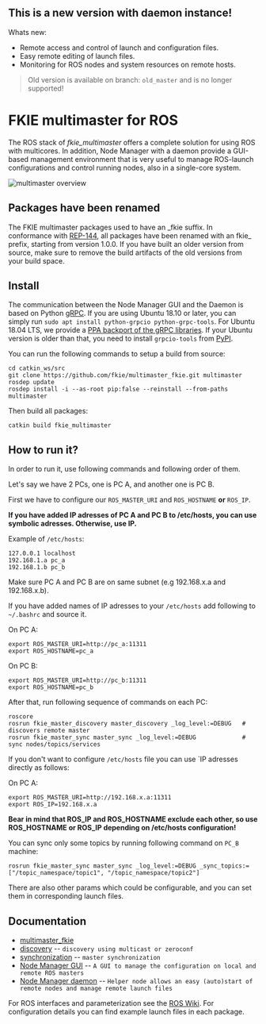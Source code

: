 ## This is a new version with daemon instance!

Whats new:

 * Remote access and control of launch and configuration files.
 * Easy remote editing of launch files.
 * Monitoring for ROS nodes and system resources on remote hosts.

> Old version is available on branch: `old_master` and is no longer supported!

# FKIE multimaster for ROS

The ROS stack of *fkie_multimaster* offers a complete solution for using ROS with multicores.
In addition, Node Manager with a daemon provide a GUI-based management environment that is very useful to manage ROS-launch configurations and control running nodes, also in a single-core system.

![multimaster overview](multimaster_overview.png)

## Packages have been renamed

The FKIE multimaster packages used to have an \_fkie suffix. In conformance with [REP-144](http://www.ros.org/reps/rep-0144.html), all packages have been renamed with an fkie\_ prefix, starting from version 1.0.0.
If you have built an older version from source, make sure to remove the build artifacts of the old versions from your build space.

## Install

The communication between the Node Manager GUI and the Daemon is based on Python [gRPC](https://grpc.io/). If you are using Ubuntu 18.10 or later, you can simply run `sudo apt install python-grpcio python-grpc-tools`. For Ubuntu 18.04 LTS, we provide a [PPA backport of the gRPC libraries](https://launchpad.net/~roehling/+archive/ubuntu/grpc). If your Ubuntu version is older than that, you need to install `grpcio-tools` from [PyPI](https://pypi.org/project/grpcio-tools/).

You can run the following commands to setup a build from source:

```
cd catkin_ws/src
git clone https://github.com/fkie/multimaster_fkie.git multimaster
rosdep update
rosdep install -i --as-root pip:false --reinstall --from-paths multimaster
```

Then build all packages:
```
catkin build fkie_multimaster
```

## How to run it? 

In order to run it, use following commands and following order of them. 

Let's say we have 2 PCs, one is PC A, and another one is PC B. 

First we have to configure our `ROS_MASTER_URI` and `ROS_HOSTNAME` **or** `ROS_IP`. 

**If you have added IP adresses of PC A and PC B to /etc/hosts, you can use symbolic adresses. Otherwise, use IP.**

Example of `/etc/hosts`: 

```
127.0.0.1 localhost 
192.168.1.a pc_a
192.168.1.b pc_b
```

Make sure PC A and PC B are on same subnet (e.g 192.168.x.a and 192.168.x.b). 

If you have added names of IP adresses to your `/etc/hosts` add following to `~/.bashrc` and source it. 

On PC A: 

```
export ROS_MASTER_URI=http://pc_a:11311
export ROS_HOSTNAME=pc_a
````

On PC B: 

```
export ROS_MASTER_URI=http://pc_b:11311
export ROS_HOSTNAME=pc_b
````
After that, run following sequence of commands on each PC: 

```
roscore 
rosrun fkie_master_discovery master_discovery _log_level:=DEBUG   # discovers remote master 
rosrun fkie_master_sync master_sync _log_level:=DEBUG             # sync nodes/topics/services
```

If you don't want to configure `/etc/hosts` file you can use `IP adresses directly as follows: 

On PC A: 

```
export ROS_MASTER_URI=http://192.168.x.a:11311
export ROS_IP=192.168.x.a
```

**Bear in mind that ROS_IP and ROS_HOSTNAME exclude each other, so use ROS_HOSTNAME or ROS_IP depending on /etc/hosts configuration!**

You can sync only some topics by running following command on `PC_B` machine: 

```
rosrun fkie_master_sync master_sync _log_level:=DEBUG _sync_topics:=["/topic_namespace/topic1", "/topic_namespace/topic2"]
```

There are also other params which could be configurable, and you can set them in corresponding launch files. 


## Documentation

* [multimaster\_fkie](http://fkie.github.io/multimaster_fkie)
* [discovery](http://fkie.github.io/multimaster_fkie/master_discovery.html) -- `discovery using multicast or zeroconf`
* [synchronization](http://fkie.github.io/multimaster_fkie/master_sync.html) -- `master synchronization`
* [Node Manager GUI](http://fkie.github.io/multimaster_fkie/node_manager.html) -- `A GUI to manage the configuration on local and remote ROS masters`
* [Node Manager daemon](http://fkie.github.io/multimaster_fkie/node_manager_daemon.html) -- `Helper node allows an easy (auto)start of remote nodes and manage remote launch files`

For ROS interfaces and parameterization see the [ROS Wiki](http://www.ros.org/wiki/multimaster_fkie). For configuration details you can find example launch files in each package.

